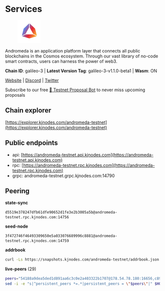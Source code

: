 # Services

<figure><img src="https://raw.githubusercontent.com/kj89/cosmos-images/main/logos/andromeda.png" alt=""><figcaption></figcaption></figure>

Andromeda is an application platform layer that connects all  public blockchains in the Cosmos ecosystem. Through our vast  library of no-code smart contracts, users can harness the power of web3.

**Chain ID**: galileo-3 | **Latest Version Tag**: galileo-3-v1.1.0-beta1 | **Wasm**: ON

[Website](https://www.andromedaprotocol.io) | [Discord](https://discord.gg/wzM3kSN3sE) | [Twitter](https://twitter.com/andromedaprot)



Subscribe to our free [🤖 Testnet Proposal Bot](https://t.me/kjnodes_testnet_proposal_bot) to never miss upcoming proposals


## Chain explorer
[https://explorer.kjnodes.com/andromeda-testnet](https://explorer.kjnodes.com/andromeda-testnet)

## Public endpoints

* api: [https://andromeda-testnet.api.kjnodes.com](https://andromeda-testnet.api.kjnodes.com)
* rpc: [https://andromeda-testnet.rpc.kjnodes.com](https://andromeda-testnet.rpc.kjnodes.com)
* grpc: andromeda-testnet.grpc.kjnodes.com:14790

## Peering

**state-sync**

```text
d5519e378247dfb61dfe90652d1fe3e2b3005a5b@andromeda-testnet.rpc.kjnodes.com:14756
```

**seed-node**

```text
3f472746f46493309650e5a033076689996c8881@andromeda-testnet.rpc.kjnodes.com:14759
```

**addrbook**
```bash
curl -Ls https://snapshots.kjnodes.com/andromeda-testnet/addrbook.json > $HOME/.andromedad/config/addrbook.json
```

**live-peers** (29)
```bash
peers="54188a9dea5ded1d891aa6c3c0e2a403322b1707@178.54.78.180:16656,c89e274523cec4a7445afaff1ab35029b090ff5b@65.109.116.204:20156,bd323d2c7ce260b831d20923d390e4a1623f32c4@213.239.215.195:20095,ef8045e2922cf856b73f5fa5efdb79f925204ccf@65.109.117.159:15656,443a51f595c9ca16273ca6146db1375e4223a91f@172.93.110.154:26656,05d3613dfb738ff22d0ea974bd0d1353ecdc6231@65.108.101.124:26656,1d94f397352dc20be4b56e4bfd9305649cbac778@65.108.232.150:20095,385bda41dc8ce86d0dd4c99d3cf371ca8fccfeb6@135.125.189.131:20095,e61f287d51edab6f6dbe00a8b804614443ee6f82@80.85.242.117:26656,36b5011de3c9bce6bbc7ff688525f432adff14ce@194.163.169.45:26656,00c49b6c8f0613bda77f27bf5072e4a000ace2b7@89.252.21.37:60556,8083dd301a7189284bf5b8d40c4cf239360d653a@5.9.122.49:26656,d30a56dd61de5b3e8d36bf40cb0a15add3915c91@195.3.223.33:37656,20373ec71cffdb678099ca411fb862537f264791@178.172.212.135:26656,9230896c5f22a363eed1c3bd3ed8068134b1dedd@115.87.238.93:26656,05b853c6022c51b2065665e66876e27aee9fed59@149.102.140.189:26656,27e4aeaf8ef79a25904cd1042cf25ac6a1a0e7e5@103.180.28.220:26656,717066f5726fb3cd7096f84911c7c8bfe5953e62@81.68.158.68:26656,7ba9cadf6197c30fa808d9315333054ef953be9c@144.76.164.139:15656,00171178f5d8b22d1a3396d9388adbb8ec1c0541@38.242.208.162:36656,1141119a7d248cc19b31b18d56162a365954deb9@45.132.106.149:26656,d5519e378247dfb61dfe90652d1fe3e2b3005a5b@65.109.68.190:47656,5c2a752c9b1952dbed075c56c600c3a79b58c395@195.3.220.140:27126,27752331150b966e3082e8dd8b364693379c1129@212.41.9.98:47656,28ce2dfb6c76e0baa660ec647bafe4a3b88cb3b0@94.131.118.190:26656,b6dd58949a8b9c03349bdbec8aeeccd5e0d39283@31.220.74.50:26656,7c9e768cdaa68d5c27b49797284acbd9d0dd9716@79.137.248.65:26656,3b998a882d8d9bcb2869eef988af86254e0e9602@89.116.29.20:26656,cdffce82a5f9f646f3e8e1cf66249b490303c431@47.5.80.5:26646"
sed -i -e "s|^persistent_peers *=.*|persistent_peers = \"$peers\"|" $HOME/.andromedad/config/config.toml
```
